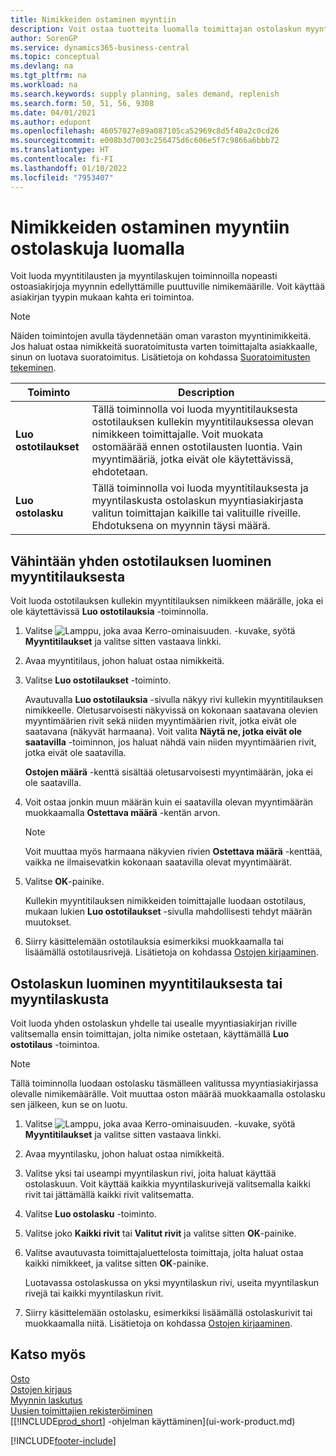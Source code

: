 ```yaml
---
title: Nimikkeiden ostaminen myyntiin
description: Voit ostaa tuotteita luomalla toimittajan ostolaskun myyntilaskusta.
author: SorenGP
ms.service: dynamics365-business-central
ms.topic: conceptual
ms.devlang: na
ms.tgt_pltfrm: na
ms.workload: na
ms.search.keywords: supply planning, sales demand, replenish
ms.search.form: 50, 51, 56, 9308
ms.date: 04/01/2021
ms.author: edupont
ms.openlocfilehash: 46057027e89a087105ca52969c8d5f40a2c0cd26
ms.sourcegitcommit: e008b3d7003c256475d6c606e5f7c9866a6bbb72
ms.translationtype: HT
ms.contentlocale: fi-FI
ms.lasthandoff: 01/10/2022
ms.locfileid: "7953407"
---
```

# <a name="purchase-items-for-a-sale-by-creating-purchase-invoices"></a>Nimikkeiden ostaminen myyntiin ostolaskuja luomalla

Voit luoda myyntitilausten ja myyntilaskujen toiminnoilla nopeasti ostoasiakirjoja myynnin edellyttämille puuttuville nimikemäärille. Voit käyttää asiakirjan tyypin mukaan kahta eri toimintoa.

> [!Note]
> Näiden toimintojen avulla täydennetään oman varaston myyntinimikkeitä. Jos haluat ostaa nimikkeitä suoratoimitusta varten toimittajalta asiakkaalle, sinun on luotava suoratoimitus. Lisätietoja on kohdassa [Suoratoimitusten tekeminen](sales-how-drop-shipment.md).   

|Toiminto|Description|
|--------|-----------|
|**Luo ostotilaukset**|Tällä toiminnolla voi luoda myyntitilauksesta ostotilauksen kullekin myyntitilauksessa olevan nimikkeen toimittajalle. Voit muokata ostomäärää ennen ostotilausten luontia. Vain myyntimääriä, jotka eivät ole käytettävissä, ehdotetaan.
|**Luo ostolasku**|Tällä toiminnolla voi luoda myyntitilauksesta ja myyntilaskusta ostolaskun myyntiasiakirjasta valitun toimittajan kaikille tai valituille riveille. Ehdotuksena on myynnin täysi määrä.|

## <a name="to-create-one-or-more-purchase-orders-from-a-sales-order"></a>Vähintään yhden ostotilauksen luominen myyntitilauksesta
Voit luoda ostotilauksen kullekin myyntitilauksen nimikkeen määrälle, joka ei ole käytettävissä **Luo ostotilauksia** -toiminnolla.

1. Valitse ![Lamppu, joka avaa Kerro-ominaisuuden.](media/ui-search/search_small.png "Kerro, mitä haluat tehdä") -kuvake, syötä **Myyntitilaukset** ja valitse sitten vastaava linkki.
2. Avaa myyntitilaus, johon haluat ostaa nimikkeitä.
3. Valitse **Luo ostotilaukset** -toiminto.

    Avautuvalla **Luo ostotilauksia** -sivulla näkyy rivi kullekin myyntitilauksen nimikkeelle. Oletusarvoisesti näkyvissä on kokonaan saatavana olevien myyntimäärien rivit sekä niiden myyntimäärien rivit, jotka eivät ole saatavana (näkyvät harmaana). Voit valita **Näytä ne, jotka eivät ole saatavilla** -toiminnon, jos haluat nähdä vain niiden myyntimäärien rivit, jotka eivät ole saatavilla.

    **Ostojen määrä** -kenttä sisältää oletusarvoisesti myyntimäärän, joka ei ole saatavilla.
4. Voit ostaa jonkin muun määrän kuin ei saatavilla olevan myyntimäärän muokkaamalla **Ostettava määrä** -kentän arvon.

    > [!NOTE]  
    >   Voit muuttaa myös harmaana näkyvien rivien **Ostettava määrä** -kenttää, vaikka ne ilmaisevatkin kokonaan saatavilla olevat myyntimäärät.
5. Valitse **OK**-painike.

    Kullekin myyntitilauksen nimikkeiden toimittajalle luodaan ostotilaus, mukaan lukien **Luo ostotilaukset** -sivulla mahdollisesti tehdyt määrän muutokset.
7. Siirry käsittelemään ostotilauksia esimerkiksi muokkaamalla tai lisäämällä ostotilausrivejä. Lisätietoja on kohdassa [Ostojen kirjaaminen](purchasing-how-record-purchases.md).


## <a name="to-create-a-purchase-invoice-from-a-sales-order-or-sales-invoice"></a>Ostolaskun luominen myyntitilauksesta tai myyntilaskusta
Voit luoda yhden ostolaskun yhdelle tai usealle myyntiasiakirjan riville valitsemalla ensin toimittajan, jolta nimike ostetaan, käyttämällä **Luo ostotilaus** -toimintoa.

> [!NOTE]  
>   Tällä toiminnolla luodaan ostolasku täsmälleen valitussa myyntiasiakirjassa olevalle nimikemäärälle. Voit muuttaa oston määrää muokkaamalla ostolasku sen jälkeen, kun se on luotu.  

1. Valitse ![Lamppu, joka avaa Kerro-ominaisuuden.](media/ui-search/search_small.png "Kerro, mitä haluat tehdä") -kuvake, syötä **Myyntitilaukset** ja valitse sitten vastaava linkki.
2. Avaa myyntilasku, johon haluat ostaa nimikkeitä.
3. Valitse yksi tai useampi myyntilaskun rivi, joita haluat käyttää ostolaskuun. Voit käyttää kaikkia myyntilaskurivejä valitsemalla kaikki rivit tai jättämällä kaikki rivit valitsematta.
4. Valitse **Luo ostolasku** -toiminto.
5. Valitse joko **Kaikki rivit** tai **Valitut rivit** ja valitse sitten **OK**-painike.  
6. Valitse avautuvasta toimittajaluettelosta toimittaja, jolta haluat ostaa kaikki nimikkeet, ja valitse sitten **OK**-painike.

    Luotavassa ostolaskussa on yksi myyntilaskun rivi, useita myyntilaskun rivejä tai kaikki myyntilaskun rivit.
7. Siirry käsittelemään ostolasku, esimerkiksi lisäämällä ostolaskurivit tai muokkaamalla niitä. Lisätietoja on kohdassa [Ostojen kirjaaminen](purchasing-how-record-purchases.md).

## <a name="see-also"></a>Katso myös
[Osto](purchasing-manage-purchasing.md)  
[Ostojen kirjaus](purchasing-how-record-purchases.md)  
[Myynnin laskutus](sales-how-invoice-sales.md)  
[Uusien toimittajien rekisteröiminen](purchasing-how-register-new-vendors.md)  
[[!INCLUDE[prod_short](includes/prod_short.md)] -ohjelman käyttäminen](ui-work-product.md)


[!INCLUDE[footer-include](includes/footer-banner.md)]